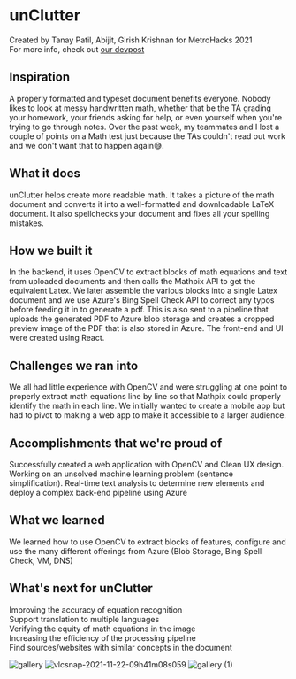 # unClutter
Created by Tanay Patil, Abijit, Girish Krishnan for MetroHacks 2021\
For more info, check out [our devpost](https://devpost.com/software/unclutter)

## Inspiration
A properly formatted and typeset document benefits everyone. Nobody likes to look at messy handwritten math, whether that be the TA grading your homework, your friends asking for help, or even yourself when you're trying to go through notes. Over the past week, my teammates and I lost a couple of points on a Math test just because the TAs couldn't read out work and we don't want that to happen again😅.

## What it does
unClutter helps create more readable math. It takes a picture of the math document and converts it into a well-formatted and downloadable LaTeX document. It also spellchecks your document and fixes all your spelling mistakes.

## How we built it
In the backend, it uses OpenCV to extract blocks of math equations and text from uploaded documents and then calls the Mathpix API to get the equivalent Latex. We later assemble the various blocks into a single Latex document and we use Azure's Bing Spell Check API to correct any typos before feeding it in to generate a pdf. This is also sent to a pipeline that uploads the generated PDF to Azure blob storage and creates a cropped preview image of the PDF that is also stored in Azure.  The front-end and UI were created using React.

## Challenges we ran into
We all had little experience with OpenCV and were struggling at one point to properly extract math equations line by line so that Mathpix could properly identify the math in each line. We initially wanted to create a mobile app but had to pivot to making a web app to make it accessible to a larger audience.

## Accomplishments that we're proud of
Successfully created a web application with OpenCV and Clean UX design. Working on an unsolved machine learning problem (sentence simplification). Real-time text analysis to determine new elements and deploy a complex back-end pipeline using Azure

## What we learned
We learned how to use OpenCV to extract blocks of features, configure and use the many different offerings from Azure (Blob Storage, Bing Spell Check, VM, DNS)

## What's next for unClutter
Improving the accuracy of equation recognition\
Support translation to multiple languages\
Verifying the equity of math equations in the image\
Increasing the efficiency of the processing pipeline\
Find sources/websites with similar concepts in the document

![gallery](https://user-images.githubusercontent.com/89934290/142909923-96761f10-d053-40d5-bb1e-cb7df037445e.jpg)
![vlcsnap-2021-11-22-09h41m08s059](https://user-images.githubusercontent.com/89934290/142909926-181becc4-0ebf-4abd-ae6e-1f7734d77721.png)
![gallery (1)](https://user-images.githubusercontent.com/89934290/142909930-a324acb9-d8e6-4f36-9c97-5494c86cd135.jpg)
